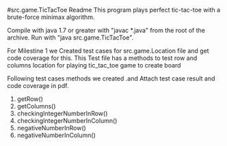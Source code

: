 #src.game.TicTacToe Readme
This program plays perfect tic-tac-toe with a brute-force minimax algorithm.

Compile with java 1.7 or greater with "javac *.java" from the root of the archive.
Run with "java src.game.TicTacToe".


For Milestine 1 we Created test cases for src.game.Location file and get code coverage for this.
This Test file has a methods to test row and columns location for 
playing tic_tac_toe game to create board

Following test cases methods we created .and Attach test case result and code coverage in pdf.
1) getRow() 
2) getColumns()
3) checkingIntegerNumberInRow()
4) checkingIntegerNumberInColumn()
5) negativeNumberInRow()
6) negativeNumberInColumn()